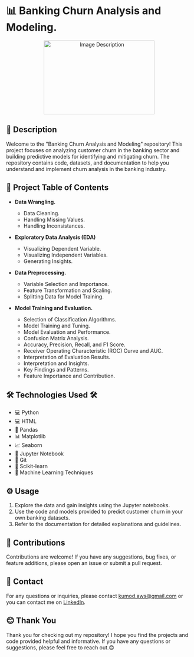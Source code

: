 <h1>📊 Banking Churn Analysis and Modeling.</h1>
<p align="center">
  <img src="https://m.economictimes.com/thumb/msid-100281493,width-1200,height-900,resizemode-4,imgsize-14062/banks-request-rbi-for-more-time-for-new-loan-provisioning-system.jpg" alt="Image Description" width="300" height="200">
</p>

<h2>📝 Description</h2>
Welcome to the "Banking Churn Analysis and Modeling" repository! This project focuses on analyzing customer churn in the banking sector and building predictive models for identifying and mitigating churn. The repository contains code, datasets, and documentation to help you understand and implement churn analysis in the banking industry.


<h2>📝 Project Table of Contents</h2>

* **Data Wrangling.**
    * Data Cleaning.
    * Handling Missing Values.
    * Handling Inconsistances.
  
    
* **Exploratory Data Analysis (EDA)**
    * Visualizing Dependent Variable.
    * Visualizing Independent Variables.
    * Generating Insights.
    
    
* **Data Preprocessing.**
    * Variable Selection and Importance.
    * Feature Transformation and Scaling.
    * Splitting Data for Model Training.

    
* **Model Training and Evaluation.**
    * Selection of Classification Algorithms.
    * Model Training and Tuning.
    * Model Evaluation and Performance.
    * Confusion Matrix Analysis.
    * Accuracy, Precision, Recall, and F1 Score.
    * Receiver Operating Characteristic (ROC) Curve and AUC.
    * Interpretation of Evaluation Results.
    * Interpretation and Insights.
    * Key Findings and Patterns.
    * Feature Importance and Contribution.


<h2>🛠️ Technologies Used 🛠️</h2>
  <ul>
    <li>💻 Python</li>
    <li>💻 HTML </li>
    <li>🐼 Pandas</li>
    <li>📊 Matplotlib</li>
    <li>📈 Seaborn</li>
    <li>📓 Jupyter Notebook</li>
    <li>🔗 Git</li>
    <li>🤖 Scikit-learn</li>
    <li>🧠 Machine Learning Techniques</li>
  </ul>
 


## ⚙️ Usage

1. Explore the data and gain insights using the Jupyter notebooks.
2. Use the code and models provided to predict customer churn in your own banking datasets.
3. Refer to the documentation for detailed explanations and guidelines.

## 👥 Contributions

Contributions are welcome! If you have any suggestions, bug fixes, or feature additions, please open an issue or submit a pull request.


## 📧 Contact

For any questions or inquiries, please contact [kumod.aws@gmail.com](mailto:kumod.aws@gmail.com) or you can contact me on [LinkedIn](https://www.linkedin.com/in/kumod-sharma/).

<h2>😊 Thank You</h2>
<p>Thank you for checking out my repository! I hope you find the projects and code provided helpful and informative. If you have any questions or suggestions, please feel free to reach out.😊</p>
